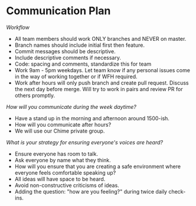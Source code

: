 # Communication Plan

*Workflow*

+ All team members should work ONLY branches and NEVER on master.
+ Branch names should include initial first then feature.
+ Commit messages should be descriptive.
+ Include descriptive comments if necessary.
+ Code: spacing and comments, standardize this for team
+ Work 9am - 5pm weekdays.  Let team know if any personal issues come in the way of working together or if WFH required.
+ Work after hours will only push branch and create pull request. Discuss the next day before merge. Will try to work in pairs and review PR for others promptly.

*How will you communicate during the week daytime?*

+ Have a stand up in the morning and afternoon around 1500-ish.
+ How will you communicate after hours?
+ We will use our Chime private group.

*What is your strategy for ensuring everyone's voices are heard?*

+ Ensure everyone has room to talk. 
+ Ask everyone by name what they think.
+ How will you ensure that you are creating a safe environment where everyone feels comfortable speaking up?
+ All ideas will have space to be heard. 
+ Avoid non-constructive criticisms of ideas. 
+ Adding the question: "how are you feeling?" during twice daily check-ins.
